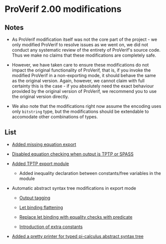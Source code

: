 # ProVerif 2.00 modifications

## Notes

- As ProVerif modification itself was not the core part of the project - we only modified ProVerif to resolve issues as we went on, we did not conduct any systematic review of the entirety of ProVerif's source code. Thus we make no claims that these modifications are completely safe.

- However, we have taken care to ensure these modifications do not impact the original functionality of ProVerif, that is, if you invoke the modified ProVerif in a non-exporting mode, it should behave the same as the original version. Again, however, we cannot claim with full certainty this is the case - if you absolutely need the exact behaviour provided by the original version of ProVerif, we recommend you to use the original version directly.

- We also note that the modifications right now assume the encoding uses only `bitstring` type, but the modifications should be extendable to accomodate other combinations of types.

## List

- [Added missing equation export](equation_export.md)

- [Disabled equation checking when output is TPTP or SPASS](equation_check.md)

- [Added TPTP export module](tptp_export.md)

  - Added inequality declaration between constants/free variables in the module

- Automatic abstract syntax tree modifications in export mode

  - [Output tagging](output_tag.md)

  - [Let binding flattening](let_binding_flatten.md)

  - [Replace let binding with equality checks with predicate](let_eq_to_pred.md)

  - [Introduction of extra constants](add_extra_consts.md)

- [Added a pretty printer for typed pi-calculus abstract syntax tree](pitprettyprint.md)
